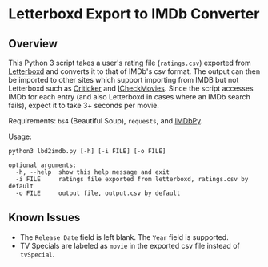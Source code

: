 Letterboxd Export to IMDb Converter
=========

## Overview

This Python 3 script takes a user's rating file (`ratings.csv`) exported from [Letterboxd](http://letterboxd.com/) and converts it to that of IMDb's csv format. The output can then be imported to other sites which support importing from IMDB but not Letterboxd such as [Criticker](http://criticker.com/) and [ICheckMovies](http://www.icheckmovies.com/). Since the script accesses IMDb for each entry (and also Letterboxd in cases where an IMDb search fails), expect it to take 3+ seconds per movie.

Requirements: `bs4` (Beautiful Soup), `requests`, and [IMDbPy](https://imdbpy.github.io/).

Usage:
```
python3 lbd2imdb.py [-h] [-i FILE] [-o FILE]

optional arguments:
  -h, --help  show this help message and exit
  -i FILE     ratings file exported from letterboxd, ratings.csv by default
  -o FILE     output file, output.csv by default
```

## Known Issues

* The `Release Date` field is left blank. The `Year` field is supported.
* TV Specials are labeled as `movie` in the exported csv file instead of `tvSpecial`.
